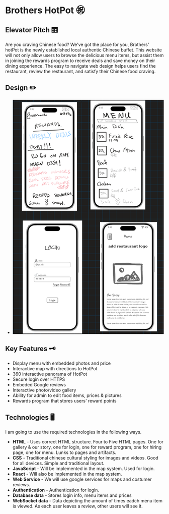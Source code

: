 # Brothers HotPot :congratulations:

## Elevator Pitch :elevator:

Are you craving Chinese food? We've got the place for you, Brothers' hotPot is the newly established local authentic Chinese buffet. This website will not only allow users to browse the delicious menu items, but assist them in joining the rewards program to receive deals and save money on their dining experience. The easy to navigate web design helps users find the restaurant, review the restaurant, and satisfy their Chinese food craving. 

## Design :pencil2:
- ![Pictures of all four designs for the different pages](image.png)
## Key Features :old_key:

- Display menu with embedded photos and price
- Interactive map with directions to HotPot
- 360 interactive panorama of HotPot
- Secure login over HTTPS
- Embeded Google reviews
- Interactive photo/video gallery
- Ability for admin to edit food items, prices & pictures
- Rewards program that stores users' reward points

## Technologies :desktop_computer:

I am going to use the required technologies in the following ways.

- **HTML** - Uses correct HTML structure. Four to Five HTML pages. One for gallery & our story, one for login, one for reward program, one for hiring page, one for menu. Lunks to pages and artifacts.
- **CSS** - Traditional chinese cultural styling for images and videos. Good for all devices. Simple and traditional layout.
- **JavaScript** - Will be implemented in the map system. Used for login.
- **React** - Will also be implemented in the map system.
- **Web Service** - We will use google services for maps and costumer reviews.
- **Authentication** - Authentication for login.
- **Database data** - Stores login info, menu items and prices
- **WebSocket data** - Data depicting the amount of times eadch menu item is viewed. As each user leaves a review, other users will see it.